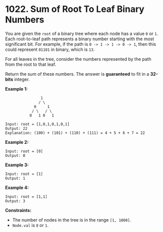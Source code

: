 # 1022. Sum of Root To Leaf Binary Numbers

You are given the `root` of a binary tree where each node has a value
`0` or `1`.  Each root-to-leaf path represents a binary number starting
with the most significant bit.  For example, if the path is
`0 -> 1 -> 1 -> 0 -> 1`, then this could represent `01101` in binary,
which is `13`.

For all leaves in the tree, consider the numbers represented by the path
from the root to that leaf.

Return the sum of these numbers. The answer is __guaranteed__ to fit in
a __32-bits__ integer.

__Example 1:__

```
                1
			   / \
		     0     1
		    / \   / \
		   0   1 0   1

Input: root = [1,0,1,0,1,0,1]
Output: 22
Explanation: (100) + (101) + (110) + (111) = 4 + 5 + 6 + 7 = 22
```

__Example 2:__

```
Input: root = [0]
Output: 0
```

__Example 3:__

```
Input: root = [1]
Output: 1
```

__Example 4:__

```
Input: root = [1,1]
Output: 3
```

__Constraints:__

* The number of nodes in the tree is in the range `[1, 1000]`.
* `Node.val` is `0` or `1`.

